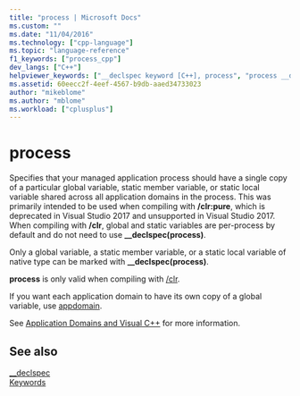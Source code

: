 ```yaml
---
title: "process | Microsoft Docs"
ms.custom: ""
ms.date: "11/04/2016"
ms.technology: ["cpp-language"]
ms.topic: "language-reference"
f1_keywords: ["process_cpp"]
dev_langs: ["C++"]
helpviewer_keywords: ["__declspec keyword [C++], process", "process __declspec keyword"]
ms.assetid: 60eecc2f-4eef-4567-b9db-aaed34733023
author: "mikeblome"
ms.author: "mblome"
ms.workload: ["cplusplus"]
---
```

# process

Specifies that your managed application process should have a single copy of a particular global variable, static member variable, or static local variable shared across all application domains in the process. This was primarily intended to be used when compiling with **/clr:pure**, which is deprecated in Visual Studio 2017 and unsupported in Visual Studio 2017. When compiling with **/clr**, global and static variables are per-process by default and do not need to use **__declspec(process)**.

Only a global variable, a static member variable, or a static local variable of native type can be marked with **__declspec(process)**.

**process** is only valid when compiling with [/clr](../build/reference/clr-common-language-runtime-compilation.md).

If you want each application domain to have its own copy of a global variable, use [appdomain](../cpp/appdomain.md).

See [Application Domains and Visual C++](../dotnet/application-domains-and-visual-cpp.md) for more information.

## See also

[__declspec](../cpp/declspec.md)<br/>
[Keywords](../cpp/keywords-cpp.md)
